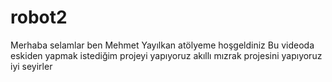 # robot2
Merhaba selamlar ben Mehmet Yayılkan atölyeme hoşgeldiniz
Bu videoda eskiden yapmak istediğim projeyi yapıyoruz akıllı mızrak projesini yapıyoruz iyi seyirler
